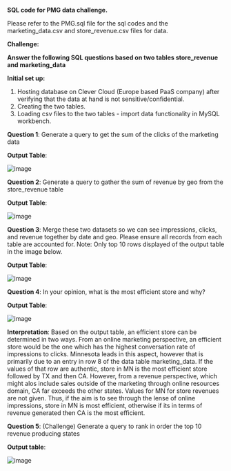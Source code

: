 **SQL code for PMG data challenge.**

Please refer to the PMG.sql file for the sql codes and the marketing_data.csv and store_revenue.csv files for data.

**Challenge:**

**Answer the following SQL questions based on two tables store_revenue and marketing_data**

**Initial set up:**
1. Hosting database on Clever Cloud (Europe based PaaS company) after verifying that the data at hand is not sensitive/confidential.
2. Creating the two tables.
3. Loading csv files to the two tables - import data functionality in MySQL workbench.

**Question 1**: Generate a query to get the sum of the clicks of the marketing data

**Output Table**: 

![image](https://user-images.githubusercontent.com/33330562/156784445-57377c92-fe59-44fc-9ddd-1d57805e3d06.png)

**Question 2**: Generate a query to gather the sum of revenue by geo from the store_revenue table​

**Output Table**: 

![image](https://user-images.githubusercontent.com/33330562/156784545-12da4631-44c6-46c5-a9d9-7136f6a2990b.png)

**Question 3**: Merge these two datasets so we can see impressions, clicks, and revenue together by date and geo. Please ensure all records from each table are accounted for. 
Note: Only top 10 rows displayed of the output table in the image below.

**Output Table**: 

![image](https://user-images.githubusercontent.com/33330562/156784787-769cfc50-3496-4ed0-b521-39595fbec31f.png)

**Question 4**: In your opinion, what is the most efficient store and why?

**Output Table**: 

![image](https://user-images.githubusercontent.com/33330562/156784983-d0e37e2d-d8f1-441d-9e12-64c0cf1f721f.png)

**Interpretation**: Based on the output table, an efficient store can be determined in two ways. From an online marketing perspective, an efficient store would be the one which has the highest conversation rate of impressions to clicks. Minnesota leads in this aspect, however that is primarily due to an entry in row 8 of the data table marketing_data. If the values of that row are authentic, store in MN is the most efficient store followed by TX and then CA. However, from a revenue perspective, which might alos include sales outside of the marketing through online resources domain, CA far exceeds the other states. Values for MN for store revenues are not given. Thus, if the aim is to see through the lense of online impressions, store in MN is most efficient, otherwise if its in terms of revenue generated then CA is the most efficient.

**Question 5**: (Challenge) Generate a query to rank in order the top 10 revenue producing states​

**Output table**: 

![image](https://user-images.githubusercontent.com/33330562/156786123-a6ac8760-1e11-477a-ab96-7473b93a58db.png)

